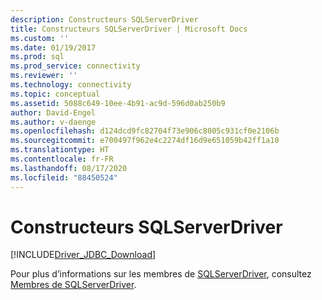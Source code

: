 ```yaml
---
description: Constructeurs SQLServerDriver
title: Constructeurs SQLServerDriver | Microsoft Docs
ms.custom: ''
ms.date: 01/19/2017
ms.prod: sql
ms.prod_service: connectivity
ms.reviewer: ''
ms.technology: connectivity
ms.topic: conceptual
ms.assetid: 5088c649-10ee-4b91-ac9d-596d0ab250b9
author: David-Engel
ms.author: v-daenge
ms.openlocfilehash: d124dcd9fc82704f73e906c8005c931cf0e2106b
ms.sourcegitcommit: e700497f962e4c2274df16d9e651059b42ff1a10
ms.translationtype: HT
ms.contentlocale: fr-FR
ms.lasthandoff: 08/17/2020
ms.locfileid: "88450524"
---
```

# <a name="sqlserverdriver-constructors"></a>Constructeurs SQLServerDriver
[!INCLUDE[Driver_JDBC_Download](../../../includes/driver_jdbc_download.md)]

  Pour plus d’informations sur les membres de [SQLServerDriver](../../../connect/jdbc/reference/sqlserverdriver-class.md), consultez [Membres de SQLServerDriver](../../../connect/jdbc/reference/sqlserverdriver-members.md).  
  
  
